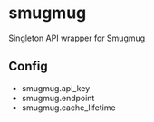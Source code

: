 # smugmug #

Singleton API wrapper for Smugmug

## Config ##

* smugmug.api_key
* smugmug.endpoint
* smugmug.cache_lifetime

